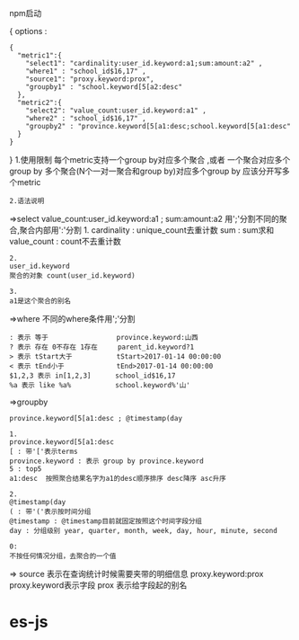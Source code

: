 npm启动


{
  options :

    {
      "metric1":{
        "select1": "cardinality:user_id.keyword:a1;sum:amount:a2" ,
        "where1" : "school_id$16,17" ,
        "source1": "proxy.keyword:prox",
        "groupby1" : "school.keyword[5[a2:desc"
      },
      "metric2":{
        "select2": "value_count:user_id.keyword:a1" ,
        "where2" : "school_id$16,17" ,
        "groupby2" : "province.keyword[5[a1:desc;school.keyword[5[a1:desc"
      }
    }
}
    1.使用限制
    每个metric支持一个group by对应多个聚合 ,或者 一个聚合对应多个group by
    多个聚合(N个一对一聚合和group by)对应多个group by 应该分开写多个metric

    2.语法说明

  =>select
    value_count:user_id.keyword:a1 ; sum:amount:a2
    用';'分割不同的聚合,聚合内部用':'分割
    1.
    cardinality  : unique_count去重计数
    sum   : sum求和
    value_count : count不去重计数

    2.
    user_id.keyword
    聚合的对象 count(user_id.keyword)

    3.
    a1是这个聚合的别名

  =>where
    不同的where条件用';'分割

    : 表示 等于                 province.keyword:山西
    ? 表示 存在 0不存在 1存在     parent_id.keyword?1
    > 表示 tStart大于           tStart>2017-01-14 00:00:00
    < 表示 tEnd小于             tEnd>2017-01-14 00:00:00
    $1,2,3 表示 in[1,2,3]      school_id$16,17
    %a 表示 like %a%           school.keyword%'山'

  =>groupby

    province.keyword[5[a1:desc ; @timestamp(day

    1.
    province.keyword[5[a1:desc
    [ : 带'['表示terms
    province.keyword : 表示 group by province.keyword  
    5 : top5
    a1:desc  按照聚合结果名字为a1的desc顺序排序 desc降序 asc升序

    2.
    @timestamp(day
    ( : 带'('表示按时间分组
    @timestamp : @timestamp目前就固定按照这个时间字段分组
    day : 分组级别 year, quarter, month, week, day, hour, minute, second

    0:
    不按任何情况分组，去聚合的一个值

  => source
    表示在查询统计时候需要夹带的明细信息
    proxy.keyword:prox
    proxy.keyword表示字段   prox  表示给字段起的别名
# es-js
